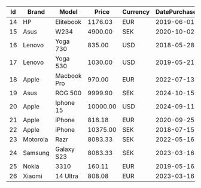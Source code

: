 |Id|Brand|Model|Price|Currency|DatePurchased|Office|Discriminator|
|---|---|---|---|---|---|---|---|
|14|HP|Elitebook|1176.03|EUR|2019-06-01|Spain|Computer|
|15|Asus|W234|4900.00|SEK|2020-10-02|Sweden|Computer|
|16|Lenovo|Yoga 730|835.00|USD|2018-05-28|USA|Computer|
|17|Lenovo|Yoga 530|1030.00|USD|2019-05-21|USA|Computer|
|18|Apple|Macbook Pro|970.00|EUR|2022-07-13|Spain|Computer|
|19|Asus|ROG 500|9999.90|SEK|2024-10-15|Sweden|Computer|
|20|Apple|Iphone 15|10000.00|USD|2024-09-11|USA|Phone|
|21|Apple|iPhone|818.18|EUR|2020-09-25|Spain|Phone|
|22|Apple|iPhone|10375.00|SEK|2018-07-15|Sweden|Phone|
|23|Motorola|Razr|8083.33|SEK|2022-05-16|Sweden|Phone|
|24|Samsung|Galaxy S23|8083.33|SEK|2023-03-16|Sweden|Phone|
|25|Nokia|3310|160.11|EUR|2019-05-16|Germany|Phone|
|26|Xiaomi|14 Ultra|808.08|EUR|2023-03-16|France|Phone|
